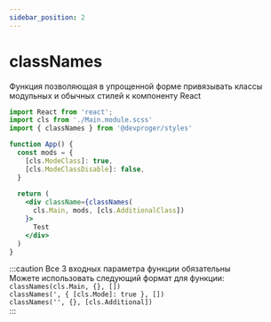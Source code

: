 ```yaml
---
sidebar_position: 2
---
```


# classNames

Функция позволяющая в упрощенной форме привязывать классы модульных и обычных стилей к компоненту React

```jsx title="Пример"
import React from 'react';
import cls from './Main.module.scss'
import { classNames } from '@devproger/styles'

function App() {
  const mods = {
    [cls.ModeClass]: true,
    [cls.ModeClassDisable]: false,
  }
  
  return (
    <div className={classNames(
      cls.Main, mods, [cls.AdditionalClass])
    }>
      Test
    </div>
  )
}
```

:::caution
Все 3 входных параметра функции обязательны <br />
Можете использовать следующий формат для функции: <br />
```classNames(cls.Main, {}, [])``` <br />
```classNames(', { [cls.Mode]: true }, [])``` <br />
```classNames('', {}, [cls.Additional])``` <br />
:::
